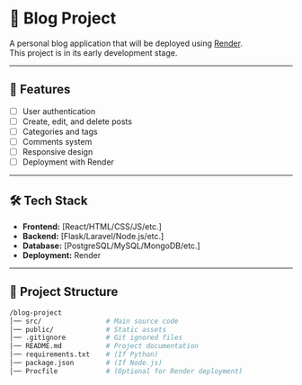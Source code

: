 # 📖 Blog Project

A personal blog application that will be deployed using [Render](https://render.com).  
This project is in its early development stage.

---

## 🚀 Features
- [ ] User authentication  
- [ ] Create, edit, and delete posts  
- [ ] Categories and tags  
- [ ] Comments system  
- [ ] Responsive design  
- [ ] Deployment with Render  

---

## 🛠️ Tech Stack
- **Frontend:** [React/HTML/CSS/JS/etc.]  
- **Backend:** [Flask/Laravel/Node.js/etc.]  
- **Database:** [PostgreSQL/MySQL/MongoDB/etc.]  
- **Deployment:** Render  

---

## 📂 Project Structure
```bash
/blog-project
│── src/                # Main source code
│── public/             # Static assets
│── .gitignore          # Git ignored files
│── README.md           # Project documentation
│── requirements.txt    # (If Python)
│── package.json        # (If Node.js)
│── Procfile            # (Optional for Render deployment)
